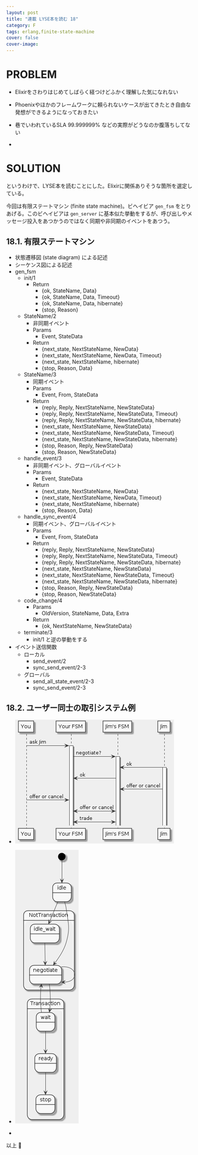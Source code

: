 ```yaml
---
layout: post
title: "連載 LYSE本を読む 18"
category: F
tags: erlang,finite-state-machine
cover: false
cover-image:
---
```


# PROBLEM
- Elixirをさわりはじめてしばらく経つけどふかく理解した気になれない
- Phoenixやほかのフレームワークに頼られないケースが出てきたとき自由な発想ができるようになっておきたい
- 巷でいわれているSLA 99.999999% などの実際がどうなのか腹落ちしてない

-

# SOLUTION
というわけで、LYSE本を読むことにした。Elixirに関係ありそうな箇所を選定している。

今回は有限ステートマシン (finite state machine)。ビヘイビア `gen_fsm` をとりあげる。このビヘイビアは `gen_server` に基本似た挙動をするが、呼び出しやメッセージ投入をあつかうのではなく同期や非同期のイベントをあつう。

## 18.1. 有限ステートマシン
- 状態遷移図 (state diagram) による記述
- シーケンス図による記述
- gen_fsm
    - init/1
        - Return
            - {ok, StateName, Data}
            - {ok, StateName, Data, Timeout}
            - {ok, StateName, Data, hibernate}
            - {stop, Reason}
    - StateName/2
        - 非同期イベント
        - Params
            - Event, StateData
        - Return
            - {next_state, NextStateName, NewData}
            - {next_state, NextStateName, NewData, Timeout}
            - {next_state, NextStateName, hibernate}
            - {stop, Reason, Data}
    - StateName/3
        - 同期イベント
        - Params
            - Event, From, StateData
        - Return
            - {reply, Reply, NextStateName, NewStateData}
            - {reply, Reply, NextStateName, NewStateData, Timeout}
            - {reply, Reply, NextStateName, NewStateData, hibernate}
            - {next_state, NextStateName, NewStateData}
            - {next_state, NextStateName, NewStateData, Timeout}
            - {next_state, NextStateName, NewStateData, hibernate}
            - {stop, Reason, Reply, NewStateData}
            - {stop, Reason, NewStateData}
    - handle_event/3
        - 非同期イベント、グローバルイベント
        - Params
            - Event, StateData
        - Return
            - {next_state, NextStateName, NewData}
            - {next_state, NextStateName, NewData, Timeout}
            - {next_state, NextStateName, hibernate}
            - {stop, Reason, Data}
    - handle_sync_event/4
        - 同期イベント、グローバルイベント
        - Params
            - Event, From, StateData
        - Return
            - {reply, Reply, NextStateName, NewStateData}
            - {reply, Reply, NextStateName, NewStateData, Timeout}
            - {reply, Reply, NextStateName, NewStateData, hibernate}
            - {next_state, NextStateName, NewStateData}
            - {next_state, NextStateName, NewStateData, Timeout}
            - {next_state, NextStateName, NewStateData, hibernate}
            - {stop, Reason, Reply, NewStateData}
            - {stop, Reason, NewStateData}
    - code_change/4
        - Params
            - OldVersion, StateName, Data, Extra
        - Return
            - {ok, NextStateName, NewStateData}
    - terminate/3
        - init/1 と逆の挙動をする
- イベント送信関数
    - ローカル
        - send_event/2
        - sync_send_event/2-3
    - グローバル
        - send_all_state_event/2-3
        - sync_send_event/2-3

## 18.2. ユーザー同士の取引システム例
- ![plantuml](/uml/2017-07-30.png)
- ![plantuml_2](/uml/2017-07-30_2.png)

-

以上 :construction_worker:
